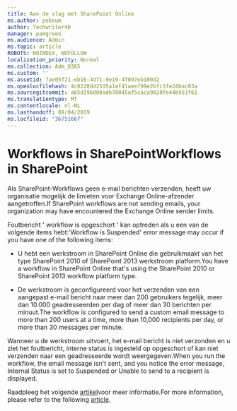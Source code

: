 ```yaml
---
title: Aan de slag met SharePoint Online
ms.author: pebaum
author: Techwriter40
manager: pamgreen
ms.audience: Admin
ms.topic: article
ROBOTS: NOINDEX, NOFOLLOW
localization_priority: Normal
ms.collection: Adm_O365
ms.custom: ''
ms.assetid: 7ae05f21-eb16-4d71-9e19-4f097eb100d2
ms.openlocfilehash: 4c0220dd2535a1ef41aeef99e2bfc3fe28bac03a
ms.sourcegitcommit: a65d196d00adb70045af5caca9828fe44b951f61
ms.translationtype: MT
ms.contentlocale: nl-NL
ms.lasthandoff: 09/04/2019
ms.locfileid: "36751667"
---
```

# <a name="workflows-in-sharepoint"></a><span data-ttu-id="611d4-102">Workflows in SharePoint</span><span class="sxs-lookup"><span data-stu-id="611d4-102">Workflows in SharePoint</span></span>

<span data-ttu-id="611d4-103">Als SharePoint-Workflows geen e-mail berichten verzenden, heeft uw organisatie mogelijk de limieten voor Exchange Online-afzender aangetroffen.</span><span class="sxs-lookup"><span data-stu-id="611d4-103">If SharePoint workflows are not sending emails, your organization may have encountered the Exchange Online sender limits.</span></span>

<span data-ttu-id="611d4-104">Foutbericht ' workflow is opgeschort ' kan optreden als u een van de volgende items hebt:</span><span class="sxs-lookup"><span data-stu-id="611d4-104">'Workflow is Suspended' error message may occur if you have one of the following items:</span></span>

- <span data-ttu-id="611d4-105">U hebt een werkstroom in SharePoint Online die gebruikmaakt van het type SharePoint 2010 of SharePoint 2013 werkstroom platform.</span><span class="sxs-lookup"><span data-stu-id="611d4-105">You have a workflow in SharePoint Online that's using the SharePoint 2010 or SharePoint 2013 workflow platform type.</span></span>

- <span data-ttu-id="611d4-106">De werkstroom is geconfigureerd voor het verzenden van een aangepast e-mail bericht naar meer dan 200 gebruikers tegelijk, meer dan 10.000 geadresseerden per dag of meer dan 30 berichten per minuut.</span><span class="sxs-lookup"><span data-stu-id="611d4-106">The workflow is configured to send a custom email message to more than 200 users at a time, more than 10,000 recipients per day, or more than 30 messages per minute.</span></span>

<span data-ttu-id="611d4-107">Wanneer u de werkstroom uitvoert, het e-mail bericht is niet verzonden en u ziet het foutbericht, interne status is ingesteld op opgeschort of kan niet verzenden naar een geadresseerde wordt weergegeven.</span><span class="sxs-lookup"><span data-stu-id="611d4-107">When you run the workflow, the email message isn't sent, and you notice the error message, Internal Status is set to Suspended or Unable to send to a recipient is displayed.</span></span>

<span data-ttu-id="611d4-108">Raadpleeg het volgende [artikel](https://docs.microsoft.com/sharepoint/support/workflows/configured-workflow-fails-running)voor meer informatie.</span><span class="sxs-lookup"><span data-stu-id="611d4-108">For more information, please refer to the following [article](https://docs.microsoft.com/sharepoint/support/workflows/configured-workflow-fails-running).</span></span>

